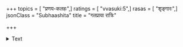 +++
topics = [ "प्रणय-कलहः",]
ratings = [ "vvasuki:5",]
rasas = [ "शृङ्गारः",]
jsonClass = "Subhaashita"
title = "गतप्राया रात्रिः"

+++

<details><summary>Text</summary>

गतप्राया रात्रिः कृशतनु शशी शीर्यत इव  
प्रदीपो ऽयं निद्रावशम् उपगतो घूर्णत इव ।  
प्रणामान्तो मानस् त्यजसि न तथा९पि क्रुधम् अहो  
कुचप्रत्यासत्त्या हृदयम् अपि ते चण्डि कठिनम् ॥
</details>
